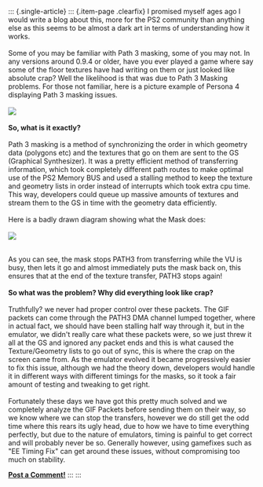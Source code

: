 ::: {.single-article}
::: {.item-page .clearfix}
I promised myself ages ago I would write a blog about this, more for the
PS2 community than anything else as this seems to be almost a dark art
in terms of understanding how it works.\
\
Some of you may be familiar with Path 3 masking, some of you may not. In
any versions around 0.9.4 or older, have you ever played a game where
say some of the floor textures have had writing on them or just looked
like absolute crap? Well the likelihood is that was due to Path 3
Masking problems. For those not familiar, here is a picture example of
Persona 4 displaying Path 3 masking issues.\
\
![](/images/stories/frontend/devblog/personapath3.jpg)\
\
**So, what is it exactly?**\
\
Path 3 masking is a method of synchronizing the order in which geometry
data (polygons etc) and the textures that go on them are sent to the GS
(Graphical Synthesizer). It was a pretty efficient method of
transferring information, which took completely different path routes to
make optimal use of the PS2 Memory BUS and used a stalling method to
keep the texture and geometry lists in order instead of interrupts which
took extra cpu time. This way, developers could queue up massive amounts
of textures and stream them to the GS in time with the geometry data
efficiently.\
\
Here is a badly drawn diagram showing what the Mask does:\
\
![](/images/stories/frontend/devblog/Path3mask.jpg)

\
As you can see, the mask stops PATH3 from transferring while the VU is
busy, then lets it go and almost immediately puts the mask back on, this
ensures that at the end of the texture transfer, PATH3 stops again!\
\
**So what was the problem? Why did everything look like crap?**\
\
Truthfully? we never had proper control over these packets. The GIF
packets can come through the PATH3 DMA channel lumped together, where in
actual fact, we should have been stalling half way through it, but in
the emulator, we didn\'t really care what these packets were, so we just
threw it all at the GS and ignored any packet ends and this is what
caused the Texture/Geometry lists to go out of sync, this is where the
crap on the screen came from. As the emulator evolved it became
progressively easier to fix this issue, although we had the theory down,
developers would handle it in different ways with different timings for
the masks, so it took a fair amount of testing and tweaking to get
right.\
\
Fortunately these days we have got this pretty much solved and we
completely analyze the GIF Packets before sending them on their way, so
we know where we can stop the transfers, however we do still get the odd
time where this rears its ugly head, due to how we have to time
everything perfectly, but due to the nature of emulators, timing is
painful to get correct and will probably never be so. Generally however,
using gamefixes such as \"EE Timing Fix\" can get around these issues,
without compromising too much on stability.

**[Post a Comment!](http://forums.pcsx2.net/thread-24047.html)**
:::
:::
